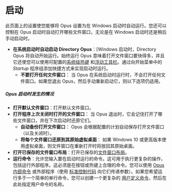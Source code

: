 # 启动

此页面上的设置使您能够将 Opus 设置为在 Windows 启动时自动运行。您还可以控制在 Opus 启动时自动打开哪些文件窗口，无论是在 Windows 启动时还是稍后手动启动时。

- **在系统启动时自动启动 Directory Opus**：[Windows 启动时，Directory Opus 将自动开始运行。始终运行 Opus 意味着打开文件窗口要快得多，并且它还使您可以使用可配置的[系统级热键](/Manual/additional_functionality/system-wide_hotkeys.zh.md) 和[浮动工具栏](/Manual/additional_functionality/floating_toolbars/README.zh.md)。通过向开始菜单中的*Startup* 程序组添加快捷方式来实现启动时运行。
  - **不要打开任何文件窗口**： 当 Opus 在系统启动时运行时，不会打开任何文件窗口。如果您退出 Opus，然后手动重新启动它，则以下选项仍适用。

##### Opus 启动时发生的情况

- **打开默认文件窗口**：打开默认文件窗口。
- **打开程序上次关闭时打开的文件窗口**： 当 Opus 退出时，它会记住打开了哪些文件窗口，并在下次启动时还原它们。
  - **自动备份打开文件窗口**： Opus 会根据配置的计划自动保存打开文件窗口（以及关闭时）。
  - **将每个文件窗口还原到其原始虚拟桌面**： 如果 Windows 10 或更高版本使用虚拟桌面，则文件窗口在重新打开时将放回其原始桌面。
- **打开已保存的文件窗口布局**：打开已保存的[文件窗口布局](/Manual/basic_concepts/the_lister/layouts/README.zh.md)。
- **运行命令**：允许您输入要在启动时运行的命令。这可用于执行更复杂的操作，包括运行外部程序。这必须是在按钮或热键上合理的命令。您可以使用 [Opus 内部命令](/Manual/customize/creating_your_own_buttons/internal_command_arguments.zh.md) 或外部程序（使用 [标准控制代码](/Manual/customize/creating_your_own_buttons/passing_files_to_external_programs.zh.md) 向它们传递参数）。如果您希望运行多于一个简单的单行命令，您可以创建一个更复杂的 [用户定义命令](/Manual/customize/creating_your_own_buttons/user-defined_commands.zh.md)，然后在此处指定用户命令的名称。